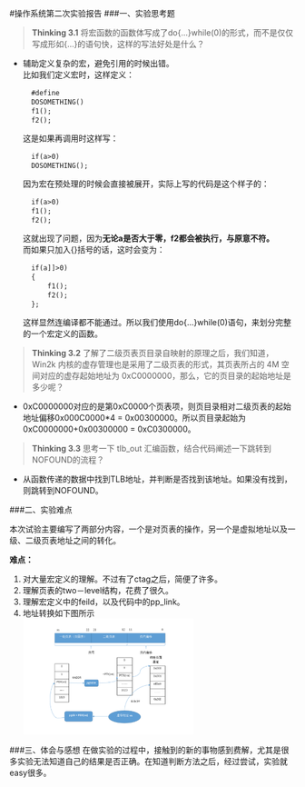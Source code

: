 #操作系统第二次实验报告
###一、实验思考题


 >**Thinking 3.1** 将宏函数的函数体写成了do{...}while(0)的形式，而不是仅仅写成形如{...}的语句快，这样的写法好处是什么？   
 
* 辅助定义复杂的宏，避免引用的时候出错。  
比如我们定义宏时，这样定义：  
 
		#define 
		DOSOMETHING()  
		f1();  
		f2();  
	这是如果再调用时这样写： 
	 
		if(a>0)
    	DOSOMETHING();  
    因为宏在预处理的时候会直接被展开，实际上写的代码是这个样子的：  
    
    	if(a>0)
    	f1();
		f2();  
	这就出现了问题，因为**无论a是否大于零，f2都会被执行，与原意不符。**  
	而如果只加入{}括号的话，这时会变为： 
	  
		if(a]]>0)
		{
  	  		f1();
  	  		f2();
		};
	这样显然连编译都不能通过。所以我们使用do{...}while(0)语句，来划分完整的一个宏定义的函数。

>**Thinking 3.2** 了解了二级页表页目录自映射的原理之后，我们知道， Win2k 内核的虚存管理也是采用了二级页表的形式，其页表所占的 4M 空间对应的虚存起始地址为 0xC0000000，那么，它的页目录的起始地址是多少呢？

* 0xC0000000对应的是第0xC0000个页表项，则页目录相对二级页表的起始地址偏移0x000C0000*4 = 0x00300000。所以页目录起始为0xC0000000+0x00300000 = 0xC0300000。

>**Thinking 3.3** 思考一下 tlb_out 汇编函数，结合代码阐述一下跳转到 NOFOUND的流程？

* 从函数传递的数据中找到TLB地址，并判断是否找到该地址。如果没有找到，则跳转到NOFOUND。

###二、实验难点

本次试验主要编写了两部分内容，一个是对页表的操作，另一个是虚拟地址以及一级、二级页表地址之间的转化。  

**难点：** 
 
1. 对大量宏定义的理解。不过有了ctag之后，简便了许多。  
2. 理解页表的two－level结构，花费了很久。
3. 理解宏定义中的feild，以及代码中的pp_link。 
2. 地址转换如下图所示  
<img
src="https://github.com/yuanmengyang/Test/blob/master/地址转换.png?raw=true" width="300"/>

###三、体会与感想
在做实验的过程中，接触到的新的事物感到费解，尤其是很多实验无法知道自己的结果是否正确。在知道判断方法之后，经过尝试，实验就easy很多。

